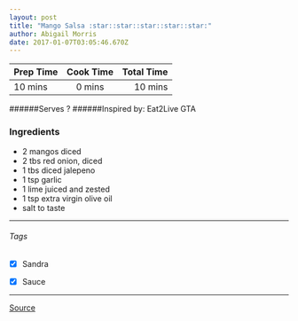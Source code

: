 ```yaml
---
layout: post
title: "Mango Salsa :star::star::star::star::star:"
author: Abigail Morris
date: 2017-01-07T03:05:46.670Z
---
```


| Prep Time  | Cook Time    | Total Time  |
| ---------- |:------------:| -----------:|
| 10 mins    | 0 mins      | 10 mins     |


######Serves ?
######Inspired by: Eat2Live GTA

### Ingredients

* 2 mangos diced
* 2 tbs red onion, diced
* 1 tbs diced jalepeno
* 1 tsp garlic
* 1 lime juiced and zested
* 1 tsp extra virgin olive oil
* salt to taste

---

###### Tags
- [x] Sandra
- [x] Sauce


---

[Source](www.eat2livegta.com)

